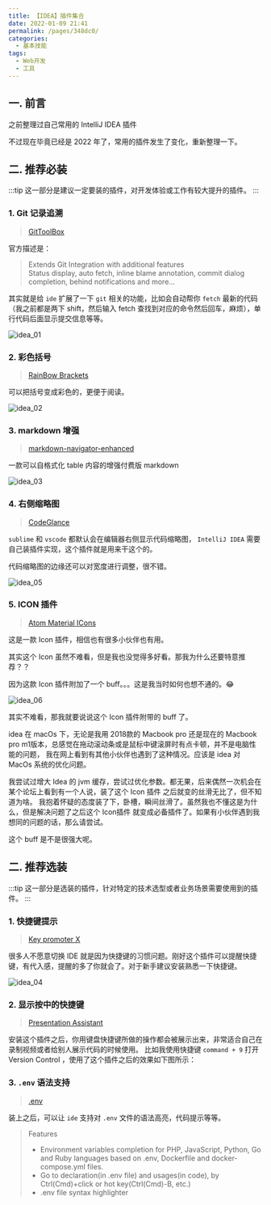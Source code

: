 ```yaml
---
title: 【IDEA】插件集合
date: 2022-01-09 21:41
permalink: /pages/348dc0/
categories:
  - 基本技能
tags:
  - Web开发
  - 工具
---
```


## 一. 前言

之前整理过自己常用的 IntelliJ IDEA 插件

不过现在毕竟已经是 2022 年了，常用的插件发生了变化，重新整理一下。

## 二. 推荐必装

:::tip
这一部分是建议一定要装的插件，对开发体验或工作有较大提升的插件。
:::

### 1. Git 记录追溯

> [GitToolBox](https://plugins.jetbrains.com/plugin/7499-gittoolbox)

官方描述是：

> Extends Git Integration with additional features  
> Status display, auto fetch, inline blame annotation, commit dialog completion, behind notifications and more…

其实就是给 `ide` 扩展了一下 `git` 相关的功能，比如会自动帮你 `fetch` 最新的代码（我之前都是两下 shift，然后输入 fetch 查找到对应的命令然后回车，麻烦），单行代码后面显示提交信息等等。

![idea_01](https://cdn.staticaly.com/gh/oliver556/image-hosting@master/20220109/idea_01.20ilbmqz3asg.jpg)

### 2. 彩色括号

> [RainBow Brackets](https://plugins.jetbrains.com/plugin/10080-rainbow-brackets)

可以把括号变成彩色的，更便于阅读。

![idea_02](https://cdn.staticaly.com/gh/oliver556/image-hosting@master/20220109/idea_02.642bxlhrx3o0.jpg)

### 3. markdown 增强

> [markdown-navigator-enhanced](https://plugins.jetbrains.com/plugin/7896-markdown-navigator-enhanced)

一款可以自格式化 table 内容的增强付费版 markdown

![idea_03](https://cdn.staticaly.com/gh/oliver556/image-hosting@master/20220109/idea_03.5qsz7gye62s0.gif)

### 4. 右侧缩略图

> [CodeGlance](https://plugins.jetbrains.com/plugin/7275-codeglance)

`sublime` 和 `vscode` 都默认会在编辑器右侧显示代码缩略图， `IntelliJ IDEA`  需要自己装插件实现，这个插件就是用来干这个的。

代码缩略图的边缘还可以对宽度进行调整，很不错。

![idea_05](https://cdn.staticaly.com/gh/oliver556/image-hosting@master/20220109/idea_05.1a4pk8kbzaww.jpg)

### 5. ICON 插件

> [Atom Material ICons](https://plugins.jetbrains.com/plugin/10044-atom-material-icons)

这是一款 Icon 插件，相信也有很多小伙伴也有用。

其实这个 Icon 虽然不难看，但是我也没觉得多好看。那我为什么还要特意推荐？？

因为这款 Icon 插件附加了一个 buff。。。这是我当时如何也想不通的。😂

![idea_06](https://cdn.staticaly.com/gh/oliver556/image-hosting@master/20220109/idea_06.sddsqcn6rjk.jpg)

其实不难看，那我就要说说这个 Icon 插件附带的 buff 了。

idea 在 macOs 下，无论是我用 2018款的 Macbook pro 还是现在的 Macbook pro m1版本，总感觉在拖动滚动条或是鼠标中键滚屏时有点卡顿，并不是电脑性能的问题，
我在网上看到有其他小伙伴也遇到了这种情况。应该是 idea 对 MacOs 系统的优化问题。

我尝试过增大 Idea 的 jvm 缓存，尝试过优化参数。都无果，后来偶然一次机会在某个论坛上看到有一个人说，装了这个 Icon 插件 之后就变的丝滑无比了，但不知道为啥。
我抱着怀疑的态度装了下，卧槽，瞬间丝滑了。虽然我也不懂这是为什么，但是解决问题了之后这个 Icon插件 就变成必备插件了。如果有小伙伴遇到我想同的问题的话，那么请尝试。

这个 buff 是不是很强大呢。

## 二. 推荐选装

:::tip
这一部分是选装的插件，针对特定的技术选型或者业务场景需要使用到的插件。
:::

### 1. 快捷键提示

> [Key promoter X](https://plugins.jetbrains.com/plugin/9792-key-promoter-x)

很多人不愿意切换 IDE 就是因为快捷键的习惯问题。刚好这个插件可以提醒快捷键，有代入感，提醒的多了你就会了。对于新手建议安装熟悉一下快捷键。

![idea_04](https://cdn.staticaly.com/gh/oliver556/image-hosting@master/20220109/idea_04.6db8kt2lcb40.gif)


### 2. 显示按中的快捷键

> [Presentation Assistant](https://plugins.jetbrains.com/plugin/7345-presentation-assistant)

安装这个插件之后，你用键盘快捷键所做的操作都会被展示出来，非常适合自己在录制视频或者给别人展示代码的时候使用。
比如我使用快捷键 `command + 9` 打开 Version Control ，使用了这个插件之后的效果如下图所示：

### 3. `.env` 语法支持

> [.env](https://plugins.jetbrains.com/plugin/9525--env-files-support)

装上之后，可以让 `ide` 支持对 `.env` 文件的语法高亮，代码提示等等。

> Features
> - Environment variables completion for PHP, JavaScript, Python, Go and Ruby languages based on .env, Dockerfile and docker-compose.yml files.
> - Go to declaration(in .env file) and usages(in code), by Ctrl(Cmd)+click or hot key(Ctrl(Cmd)-B, etc.)
> - .env file syntax highlighter
